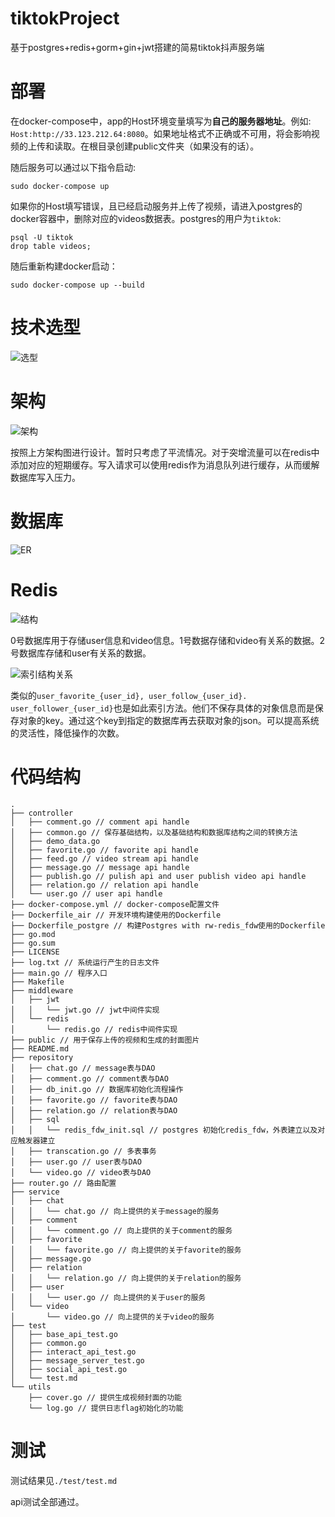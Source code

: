 # tiktokProject

基于postgres+redis+gorm+gin+jwt搭建的简易tiktok抖声服务端

# 部署

在docker-compose中，app的Host环境变量填写为**自己的服务器地址**。例如: `Host:http://33.123.212.64:8080`。如果地址格式不正确或不可用，将会影响视频的上传和读取。在根目录创建public文件夹（如果没有的话）。

随后服务可以通过以下指令启动:

```
sudo docker-compose up
```

如果你的Host填写错误，且已经启动服务并上传了视频，请进入postgres的docker容器中，删除对应的videos数据表。postgres的用户为`tiktok`:

```
psql -U tiktok
drop table videos;
```

随后重新构建docker启动：

```
sudo docker-compose up --build
```

# 技术选型

![选型](https://lanpesk-package-proxy.obs.cn-north-4.myhuaweicloud.com/%E9%80%89%E5%9E%8B.png)

# 架构

![架构](https://lanpesk-package-proxy.obs.cn-north-4.myhuaweicloud.com/%E6%9E%B6%E6%9E%84.png)

按照上方架构图进行设计。暂时只考虑了平流情况。对于突增流量可以在redis中添加对应的短期缓存。写入请求可以使用redis作为消息队列进行缓存，从而缓解数据库写入压力。

# 数据库

![ER](https://lanpesk-package-proxy.obs.cn-north-4.myhuaweicloud.com/ER.jpg)

# Redis

![结构](https://lanpesk-package-proxy.obs.cn-north-4.myhuaweicloud.com/redis.jpg)

0号数据库用于存储user信息和video信息。1号数据存储和video有关系的数据。2号数据库存储和user有关系的数据。

![索引结构关系](https://lanpesk-package-proxy.obs.cn-north-4.myhuaweicloud.com/%E7%B4%A2%E5%BC%95.jpg)

类似的`user_favorite_{user_id}, user_follow_{user_id}. user_follower_{user_id}`也是如此索引方法。他们不保存具体的对象信息而是保存对象的key。通过这个key到指定的数据库再去获取对象的json。可以提高系统的灵活性，降低操作的次数。

# 代码结构

```
.
├── controller
│   ├── comment.go // comment api handle                
│   ├── common.go // 保存基础结构，以及基础结构和数据库结构之间的转换方法                 
│   ├── demo_data.go
│   ├── favorite.go // favorite api handle
│   ├── feed.go // video stream api handle
│   ├── message.go // message api handle
│   ├── publish.go // pulish api and user publish video api handle
│   ├── relation.go // relation api handle
│   └── user.go // user api handle
├── docker-compose.yml // docker-compose配置文件
├── Dockerfile_air // 开发环境构建使用的Dockerfile
├── Dockerfile_postgre // 构建Postgres with rw-redis_fdw使用的Dockerfile
├── go.mod
├── go.sum
├── LICENSE
├── log.txt // 系统运行产生的日志文件
├── main.go // 程序入口
├── Makefile
├── middleware
│   ├── jwt
│   │   └── jwt.go // jwt中间件实现
│   └── redis
│       └── redis.go // redis中间件实现
├── public // 用于保存上传的视频和生成的封面图片
├── README.md
├── repository
│   ├── chat.go // message表与DAO
│   ├── comment.go // comment表与DAO
│   ├── db_init.go // 数据库初始化流程操作
│   ├── favorite.go // favorite表与DAO
│   ├── relation.go // relation表与DAO
│   ├── sql
│   │   └── redis_fdw_init.sql // postgres 初始化redis_fdw，外表建立以及对应触发器建立
│   ├── transcation.go // 多表事务
│   ├── user.go // user表与DAO
│   └── video.go // video表与DAO
├── router.go // 路由配置
├── service
│   ├── chat
│   │   └── chat.go // 向上提供的关于message的服务
│   ├── comment
│   │   └── comment.go // 向上提供的关于comment的服务
│   ├── favorite
│   │   └── favorite.go // 向上提供的关于favorite的服务
│   ├── message.go
│   ├── relation
│   │   └── relation.go // 向上提供的关于relation的服务
│   ├── user
│   │   └── user.go // 向上提供的关于user的服务
│   └── video
│       └── video.go // 向上提供的关于video的服务
├── test
│   ├── base_api_test.go
│   ├── common.go
│   ├── interact_api_test.go
│   ├── message_server_test.go
│   ├── social_api_test.go
│   └── test.md
└── utils
    ├── cover.go // 提供生成视频封面的功能
    └── log.go // 提供日志flag初始化的功能
```

# 测试

测试结果见`./test/test.md`

api测试全部通过。